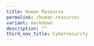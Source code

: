 ```yaml
---
title: Human Resource
permalink: /human-resource/
variant: markdown
description: ""
third_nav_title: Cybersecurity
---
```

